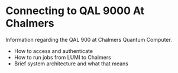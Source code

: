 # Connecting to QAL 9000 At Chalmers


Information regarding the QAL 900 at Chalmers Quantum Computer. 

- How to access and authenticate 
- How to run jobs from LUMI to Chalmers
- Brief system architecture and what that means
